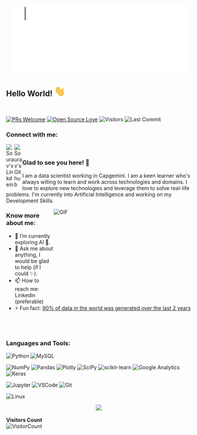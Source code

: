 <p  align="center"><img src = "https://github.com/MohapatraSourav/MohapatraSourav/blob/main/gifs/intro.GIF"></p>

## Hello World! <img src="https://github.com/MohapatraSourav/MohapatraSourav/blob/main/gifs/Hi.gif" width="30px"></h2>
<br />

[![PRs Welcome](https://img.shields.io/badge/PRs-welcome-brightgreen.svg?style=flat&logo=github)](https://github.com/MohapatraSourav)
[![Open Source Love](https://badges.frapsoft.com/os/v2/open-source.svg?v=103)](https://github.com/MohapatraSourav)
<img alt="Visitors" src="https://komarev.com/ghpvc/?username=MohapatraSourav&style=flat&labelColor=black&logo=github&label=PROFILE+VIEWS&color=29bf12"/>
<img alt="Last Commit" src="https://img.shields.io/github/last-commit/MohapatraSourav/MohapatraSourav?logo=markdown&label=LAST+UPDATE&color=29bf12&style=flat">


<h3 align="left">Connect with me:</h3>
<a href="https://in.linkedin.com/in/sourav-mohapatra0107">
<img align="left" alt="Sourav's Linkdein" width="22px" src="https://cdn.jsdelivr.net/npm/simple-icons@v3/icons/linkedin.svg" />
</a>
<a href="https://github.com/MohapatraSourav">
  <img align="left" alt="Sourav's Github" width="22px" src="https://cdn.jsdelivr.net/npm/simple-icons@v3/icons/github.svg" />
</a>

<br />

### Glad to see you here! 🤩 &nbsp;
I am a data scientist working in Capgemini. I am a keen learner who's always willing to learn and work across technologies and domains. I love to explore new technologies and leverage them to solve real-life problems. I'm currently into Artificial Intelligence and working on my Development Skills.
<br />

<img align="right" height="250" width="375" alt="GIF" src="https://raw.githubusercontent.com/MohapatraSourav/MohapatraSourav/master/gifs/coder.gif" />

### Know more about me:

- 🔭 I’m currently exploring AI 🚀.
- 💬 Ask me about anything, I would be glad to help (if I could ✨).
- 📫 How to reach me: Linkedin (preferable)
- ⚡ Fun fact: <a href = "https://rivery.io/blog/big-data-statistics-how-much-data-is-there-in-the-world/"> 90% of data in the world was generated over the last 2 years </a>

<br>
<br>
<h3 align="left">Languages and Tools:</h3>

![Python](https://img.shields.io/badge/python%20-%23E34F26.svg?&style=for-the-badge&logo=python&ogoColor=white)
![MySQL](https://img.shields.io/badge/MySQL-00000F?style=for-the-badge&logo=mysql&logoColor=white)

![NumPy](https://img.shields.io/badge/numpy-%23013243.svg?style=for-the-badge&logo=numpy&logoColor=white)
![Pandas](https://img.shields.io/badge/pandas-%23150458.svg?style=for-the-badge&logo=pandas&logoColor=white)
![Plotly](https://img.shields.io/badge/Plotly-239120?style=for-the-badge&logo=plotly&logoColor=white)
![SciPy](https://img.shields.io/badge/SciPy-%230C55A5.svg?style=for-the-badge&logo=scipy&logoColor=%white)
![scikit-learn](https://img.shields.io/badge/scikit--learn-%23F7931E.svg?style=for-the-badge&logo=scikit-learn&logoColor=white)
![Google Analytics](https://img.shields.io/badge/Google%20Analytics-E37400?style=for-the-badge&logo=google%20analytics&logoColor=white)
![Keras](https://img.shields.io/badge/Keras-D00000?style=for-the-badge&logo=Keras&logoColor=white)

![Jupyter](https://img.shields.io/badge/Jupyter-F37626.svg?&style=for-the-badge&logo=Jupyter&logoColor=white)
![VSCode](https://img.shields.io/badge/-vscode-00a8e8?style=for-the-badge&logo=visual-studio-code)
![Git](https://img.shields.io/badge/git%20-%23F05033.svg?&style=for-the-badge&logo=git&logoColor=white)

![Linux](https://img.shields.io/badge/-linux-772953?style=for-the-badge&logo=linux)


<p align="center"><img width="50%" src="https://github-readme-stats.vercel.app/api?username=MohapatraSourav&show_icons=true" /></p>

<!-- <img align="center" src="https://github-readme-stats.vercel.app/api/top-langs/?username=syedareehaquasar&theme=radical&hide_langs_below=1" /> -->



**Visitors Count**  
![VisitorCount](https://profile-counter.glitch.me/{MohapatraSourav}/count.svg)

<!-- https://cdn4.iconfinder.com/data/icons/logos-and-brands/512/189_Kaggle_logo_logos-512 

<img src="https://octodex.github.com/images/momtocat.png" height="160px" width="160px">
<img src="https://octodex.github.com/images/twenty-percent-cooler-octocat.png" height="160px" width="160px">
<img src="https://octodex.github.com/images/saritocat.png" height="160px" width="160px">
-->
